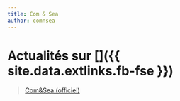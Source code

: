 ```yaml
---
title: Com & Sea
author: comnsea
---
```


# Actualités sur [<i class='fab fa-facebook-square'></i>]({{ site.data.extlinks.fb-fse }})
<!-- TODO: move this up, it should be executed only once -->
<div id="fb-root"></div>
<script async defer crossorigin="anonymous"
src="https://connect.facebook.net/fr_FR/sdk.js#xfbml=1&version=v5.0"></script>

<div class="fb-page" data-href="https://www.facebook.com/comandseaAMU/" data-tabs="timeline" data-width="500" data-height="700" data-small-header="false" data-adapt-container-width="true" data-hide-cover="false" data-show-facepile="true"><blockquote cite="https://www.facebook.com/comandseaAMU/" class="fb-xfbml-parse-ignore"><a href="https://www.facebook.com/comandseaAMU/">Com&amp;Sea (officiel)</a></blockquote></div>


